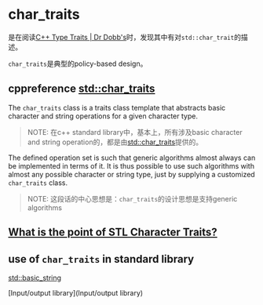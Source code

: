 # char_traits

是在阅读[C++ Type Traits | Dr Dobb's](http://www.drdobbs.com/cpp/c-type-traits/184404270)时，发现其中有对`std::char_trait`的描述。

`char_traits`是典型的policy-based design。

## cppreference [std::char_traits](https://en.cppreference.com/w/cpp/string/char_traits)

The `char_traits` class is a traits class template that abstracts basic character and string operations for a given character type.

> NOTE: 在c++ standard library中，基本上，所有涉及basic character and string operation的，都是由[std::char_traits](https://en.cppreference.com/w/cpp/string/char_traits)提供的。

The defined operation set is such that generic algorithms almost always can be implemented in terms of it. It is thus possible to use such algorithms with almost any possible character or string type, just by supplying a customized `char_traits` class.

> NOTE: 这段话的中心思想是：`char_traits`的设计思想是支持generic algorithms



## [What is the point of STL Character Traits?](https://stackoverflow.com/questions/5319770/what-is-the-point-of-stl-character-traits)



## use of `char_traits` in standard library

[std::basic_string](https://en.cppreference.com/w/cpp/string/basic_string)

[Input/output library](Input/output library)